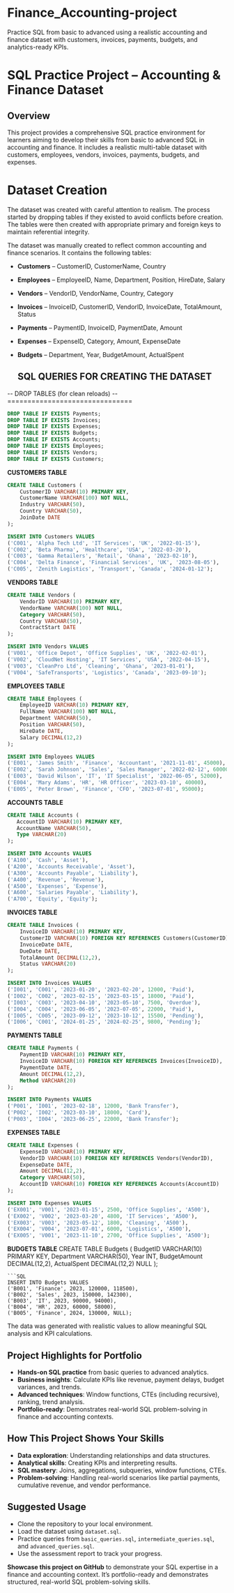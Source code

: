 # Finance_Accounting-project
Practice SQL from basic to advanced using a realistic accounting and finance dataset with customers, invoices, payments, budgets, and analytics-ready KPIs.

# SQL Practice Project – Accounting & Finance Dataset

## Overview

This project provides a comprehensive SQL practice environment for learners aiming to develop their skills from basic to advanced SQL in accounting and finance. It includes a realistic multi-table dataset with customers, employees, vendors, invoices, payments, budgets, and expenses.

# Dataset Creation
The dataset was created with careful attention to realism. The process started by dropping tables if they existed to avoid conflicts before creation. The tables were then created with appropriate primary and foreign keys to maintain referential integrity.

The dataset was manually created to reflect common accounting and finance scenarios. It contains the following tables:

* **Customers** – CustomerID, CustomerName, Country

* **Employees** – EmployeeID, Name, Department, Position, HireDate, Salary

* **Vendors** – VendorID, VendorName, Country, Category

* **Invoices** – InvoiceID, CustomerID, VendorID, InvoiceDate, TotalAmount, Status

* **Payments** – PaymentID, InvoiceID, PaymentDate, Amount

* **Expenses** – ExpenseID, Category, Amount, ExpenseDate

* **Budgets** – Department, Year, BudgetAmount, ActualSpent

  ## SQL QUERIES FOR CREATING THE DATASET
  
 -- DROP TABLES (for clean reloads)
-- ===============================
```sql
DROP TABLE IF EXISTS Payments;
DROP TABLE IF EXISTS Invoices;
DROP TABLE IF EXISTS Expenses;
DROP TABLE IF EXISTS Budgets;
DROP TABLE IF EXISTS Accounts;
DROP TABLE IF EXISTS Employees;
DROP TABLE IF EXISTS Vendors;
DROP TABLE IF EXISTS Customers;
```
**CUSTOMERS TABLE**
```SQL
CREATE TABLE Customers (
    CustomerID VARCHAR(10) PRIMARY KEY,
    CustomerName VARCHAR(100) NOT NULL,
    Industry VARCHAR(50),
    Country VARCHAR(50),
    JoinDate DATE
);
```
```SQL
INSERT INTO Customers VALUES
('C001', 'Alpha Tech Ltd', 'IT Services', 'UK', '2022-01-15'),
('C002', 'Beta Pharma', 'Healthcare', 'USA', '2022-03-20'),
('C003', 'Gamma Retailers', 'Retail', 'Ghana', '2023-02-10'),
('C004', 'Delta Finance', 'Financial Services', 'UK', '2023-08-05'),
('C005', 'Zenith Logistics', 'Transport', 'Canada', '2024-01-12');
```
**VENDORS TABLE**
```SQL
CREATE TABLE Vendors (
    VendorID VARCHAR(10) PRIMARY KEY,
    VendorName VARCHAR(100) NOT NULL,
    Category VARCHAR(50),
    Country VARCHAR(50),
    ContractStart DATE
);
```
```SQL
INSERT INTO Vendors VALUES
('V001', 'Office Depot', 'Office Supplies', 'UK', '2022-02-01'),
('V002', 'CloudNet Hosting', 'IT Services', 'USA', '2022-04-15'),
('V003', 'CleanPro Ltd', 'Cleaning', 'Ghana', '2023-01-01'),
('V004', 'SafeTransports', 'Logistics', 'Canada', '2023-09-10');
```
**EMPLOYEES TABLE**
```SQL
CREATE TABLE Employees (
    EmployeeID VARCHAR(10) PRIMARY KEY,
    FullName VARCHAR(100) NOT NULL,
    Department VARCHAR(50),
    Position VARCHAR(50),
    HireDate DATE,
    Salary DECIMAL(12,2)
);
```
```SQL
INSERT INTO Employees VALUES
('E001', 'James Smith', 'Finance', 'Accountant', '2021-11-01', 45000),
('E002', 'Sarah Johnson', 'Sales', 'Sales Manager', '2022-02-12', 60000),
('E003', 'David Wilson', 'IT', 'IT Specialist', '2022-06-05', 52000),
('E004', 'Mary Adams', 'HR', 'HR Officer', '2023-03-10', 40000),
('E005', 'Peter Brown', 'Finance', 'CFO', '2023-07-01', 95000);
```

 **ACCOUNTS TABLE**
 ```SQL
CREATE TABLE Accounts (
    AccountID VARCHAR(10) PRIMARY KEY,
    AccountName VARCHAR(50),
    Type VARCHAR(20)
);
```
```SQL
INSERT INTO Accounts VALUES
('A100', 'Cash', 'Asset'),
('A200', 'Accounts Receivable', 'Asset'),
('A300', 'Accounts Payable', 'Liability'),
('A400', 'Revenue', 'Revenue'),
('A500', 'Expenses', 'Expense'),
('A600', 'Salaries Payable', 'Liability'),
('A700', 'Equity', 'Equity');
```

**INVOICES TABLE**
```SQL
CREATE TABLE Invoices (
    InvoiceID VARCHAR(10) PRIMARY KEY,
    CustomerID VARCHAR(10) FOREIGN KEY REFERENCES Customers(CustomerID),
    InvoiceDate DATE,
    DueDate DATE,
    TotalAmount DECIMAL(12,2),
    Status VARCHAR(20)
);
```
```SQL
INSERT INTO Invoices VALUES
('I001', 'C001', '2023-01-20', '2023-02-20', 12000, 'Paid'),
('I002', 'C002', '2023-02-15', '2023-03-15', 18000, 'Paid'),
('I003', 'C003', '2023-04-10', '2023-05-10', 7500, 'Overdue'),
('I004', 'C004', '2023-06-05', '2023-07-05', 22000, 'Paid'),
('I005', 'C005', '2023-09-12', '2023-10-12', 15500, 'Pending'),
('I006', 'C001', '2024-01-25', '2024-02-25', 9800, 'Pending');
```
**PAYMENTS TABLE**
```SQL
CREATE TABLE Payments (
    PaymentID VARCHAR(10) PRIMARY KEY,
    InvoiceID VARCHAR(10) FOREIGN KEY REFERENCES Invoices(InvoiceID),
    PaymentDate DATE,
    Amount DECIMAL(12,2),
    Method VARCHAR(20)
);
```
```SQL
INSERT INTO Payments VALUES
('P001', 'I001', '2023-02-18', 12000, 'Bank Transfer'),
('P002', 'I002', '2023-03-10', 18000, 'Card'),
('P003', 'I004', '2023-06-25', 22000, 'Bank Transfer');
```

**EXPENSES TABLE**
```SQL
CREATE TABLE Expenses (
    ExpenseID VARCHAR(10) PRIMARY KEY,
    VendorID VARCHAR(10) FOREIGN KEY REFERENCES Vendors(VendorID),
    ExpenseDate DATE,
    Amount DECIMAL(12,2),
    Category VARCHAR(50),
    AccountID VARCHAR(10) FOREIGN KEY REFERENCES Accounts(AccountID)
);
```
```SQL
INSERT INTO Expenses VALUES
('EX001', 'V001', '2023-01-15', 2500, 'Office Supplies', 'A500'),
('EX002', 'V002', '2023-03-20', 4800, 'IT Services', 'A500'),
('EX003', 'V003', '2023-05-12', 1800, 'Cleaning', 'A500'),
('EX004', 'V004', '2023-07-01', 6000, 'Logistics', 'A500'),
('EX005', 'V001', '2023-11-10', 2700, 'Office Supplies', 'A500');
```

**BUDGETS TABLE**
CREATE TABLE Budgets (
    BudgetID VARCHAR(10) PRIMARY KEY,
    Department VARCHAR(50),
    Year INT,
    BudgetAmount DECIMAL(12,2),
    ActualSpent DECIMAL(12,2) NULL
);
```
```SQL
INSERT INTO Budgets VALUES
('B001', 'Finance', 2023, 120000, 118500),
('B002', 'Sales', 2023, 150000, 142300),
('B003', 'IT', 2023, 90000, 94000),
('B004', 'HR', 2023, 60000, 58000),
('B005', 'Finance', 2024, 130000, NULL);
```
The data was generated with realistic values to allow meaningful SQL analysis and KPI calculations.

## Project Highlights for Portfolio

* **Hands-on SQL practice** from basic queries to advanced analytics.
* **Business insights**: Calculate KPIs like revenue, payment delays, budget variances, and trends.
* **Advanced techniques**: Window functions, CTEs (including recursive), ranking, trend analysis.
* **Portfolio-ready**: Demonstrates real-world SQL problem-solving in finance and accounting contexts.

  

## How This Project Shows Your Skills

* **Data exploration**: Understanding relationships and data structures.
* **Analytical skills**: Creating KPIs and interpreting results.
* **SQL mastery**: Joins, aggregations, subqueries, window functions, CTEs.
* **Problem-solving**: Handling real-world scenarios like partial payments, cumulative revenue, and vendor performance.

## Suggested Usage

* Clone the repository to your local environment.
* Load the dataset using `dataset.sql`.
* Practice queries from `basic_queries.sql`, `intermediate_queries.sql`, and `advanced_queries.sql`.
* Use the assessment report to track your progress.

**Showcase this project on GitHub** to demonstrate your SQL expertise in a finance and accounting context. It’s portfolio-ready and demonstrates structured, real-world SQL problem-solving skills.
